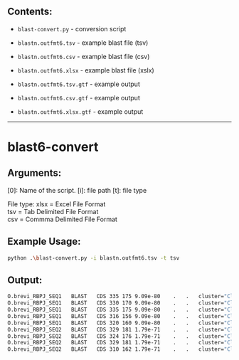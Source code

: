 ## Contents:
- `blast-convert.py` - conversion script
- `blastn.outfmt6.tsv` - example blast file (tsv)
- `blastn.outfmt6.csv` - example blast file (csv)
- `blastn.outfmt6.xlsx` - example blast file (xslx)

- `blastn.outfmt6.tsv.gtf` - example output 
- `blastn.outfmt6.csv.gtf` - example output 
- `blastn.outfmt6.xlsx.gtf` - example output
___
# blast6-convert

## Arguments:

[0]: Name of the script.
[i]: file path
[t]: file type

File type:
xlsx = Excel File Format  
tsv = Tab Delimited File Format  
csv = Commma Delimited File Format   

## Example Usage:

```bash
python .\blast-convert.py -i blastn.outfmt6.tsv -t tsv
```


## Output:
``` Bash
O.brevi_RBPJ_SEQ1	BLAST	CDS	335	175	9.09e-80	.	.	cluster="Cluster-305980.8"; pident="100.000"; length="161"; mismatch="0"; gapopen="0"; bitscore="2", qstart="162": qend="298";  
O.brevi_RBPJ_SEQ1	BLAST	CDS	330	170	9.09e-80	.	.	cluster="Cluster-305980.7"; pident="100.000"; length="161"; mismatch="0"; gapopen="0"; bitscore="2", qstart="162": qend="298";  
O.brevi_RBPJ_SEQ1	BLAST	CDS	335	175	9.09e-80	.	.	cluster="Cluster-305980.6"; pident="100.000"; length="161"; mismatch="0"; gapopen="0"; bitscore="2", qstart="162": qend="298";  
O.brevi_RBPJ_SEQ1	BLAST	CDS	316	156	9.09e-80	.	.	cluster="Cluster-305980.5"; pident="100.000"; length="161"; mismatch="0"; gapopen="0"; bitscore="2", qstart="162": qend="298";  
O.brevi_RBPJ_SEQ1	BLAST	CDS	320	160	9.09e-80	.	.	cluster="Cluster-305980.4"; pident="100.000"; length="161"; mismatch="0"; gapopen="0"; bitscore="2", qstart="162": qend="298";  
O.brevi_RBPJ_SEQ2	BLAST	CDS	329	181	1.79e-71	.	.	cluster="Cluster-305980.8"; pident="99.329"; length="149"; mismatch="1"; gapopen="0"; bitscore="1", qstart="149": qend="270";  
O.brevi_RBPJ_SEQ2	BLAST	CDS	324	176	1.79e-71	.	.	cluster="Cluster-305980.7"; pident="99.329"; length="149"; mismatch="1"; gapopen="0"; bitscore="1", qstart="149": qend="270";  
O.brevi_RBPJ_SEQ2	BLAST	CDS	329	181	1.79e-71	.	.	cluster="Cluster-305980.6"; pident="99.329"; length="149"; mismatch="1"; gapopen="0"; bitscore="1", qstart="149": qend="270";  
O.brevi_RBPJ_SEQ2	BLAST	CDS	310	162	1.79e-71	.	.	cluster="Cluster-305980.5"; pident="99.329"; length="149"; mismatch="1"; gapopen="0"; bitscore="1", qstart="149": qend="270";
```